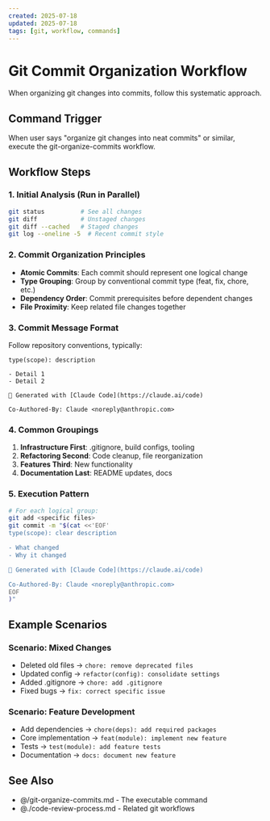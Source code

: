 ```yaml
---
created: 2025-07-18
updated: 2025-07-18
tags: [git, workflow, commands]
---
```


# Git Commit Organization Workflow

When organizing git changes into commits, follow this systematic approach.

## Command Trigger

When user says "organize git changes into neat commits" or similar, execute the git-organize-commits workflow.

## Workflow Steps

### 1. Initial Analysis (Run in Parallel)
```bash
git status          # See all changes
git diff            # Unstaged changes
git diff --cached   # Staged changes
git log --oneline -5  # Recent commit style
```

### 2. Commit Organization Principles

- **Atomic Commits**: Each commit should represent one logical change
- **Type Grouping**: Group by conventional commit type (feat, fix, chore, etc.)
- **Dependency Order**: Commit prerequisites before dependent changes
- **File Proximity**: Keep related file changes together

### 3. Commit Message Format

Follow repository conventions, typically:
```
type(scope): description

- Detail 1
- Detail 2

🤖 Generated with [Claude Code](https://claude.ai/code)

Co-Authored-By: Claude <noreply@anthropic.com>
```

### 4. Common Groupings

1. **Infrastructure First**: .gitignore, build configs, tooling
2. **Refactoring Second**: Code cleanup, file reorganization  
3. **Features Third**: New functionality
4. **Documentation Last**: README updates, docs

### 5. Execution Pattern

```bash
# For each logical group:
git add <specific files>
git commit -m "$(cat <<'EOF'
type(scope): clear description

- What changed
- Why it changed

🤖 Generated with [Claude Code](https://claude.ai/code)

Co-Authored-By: Claude <noreply@anthropic.com>
EOF
)"
```

## Example Scenarios

### Scenario: Mixed Changes
- Deleted old files → `chore: remove deprecated files`
- Updated config → `refactor(config): consolidate settings`
- Added .gitignore → `chore: add .gitignore`
- Fixed bugs → `fix: correct specific issue`

### Scenario: Feature Development
- Add dependencies → `chore(deps): add required packages`
- Core implementation → `feat(module): implement new feature`
- Tests → `test(module): add feature tests`
- Documentation → `docs: document new feature`

## See Also

- @/git-organize-commits.md - The executable command
- @./code-review-process.md - Related git workflows